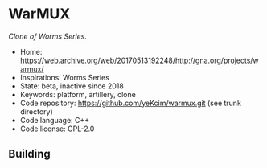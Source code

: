 # WarMUX

_Clone of Worms Series._

- Home: https://web.archive.org/web/20170513192248/http://gna.org/projects/warmux/
- Inspirations: Worms Series
- State: beta, inactive since 2018
- Keywords: platform, artillery, clone
- Code repository: https://github.com/yeKcim/warmux.git (see trunk directory)
- Code language: C++
- Code license: GPL-2.0

## Building
